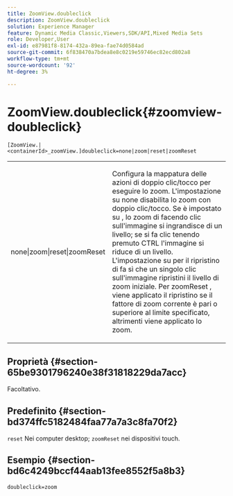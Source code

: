 ```yaml
---
title: ZoomView.doubleclick
description: ZoomView.doubleclick
solution: Experience Manager
feature: Dynamic Media Classic,Viewers,SDK/API,Mixed Media Sets
role: Developer,User
exl-id: e87981f8-8174-432a-89ea-fae74d0584ad
source-git-commit: 6f838470a7bdea8e8c0219e59746ec82ecd802a8
workflow-type: tm+mt
source-wordcount: '92'
ht-degree: 3%

---
```


# ZoomView.doubleclick{#zoomview-doubleclick}

`[ZoomView.|<containerId>_zoomView.]doubleclick=none|zoom|reset|zoomReset`

<table id="table_E314540D347D47699C04EB80D20C0721"> 
 <tbody> 
  <tr> 
   <td colname="col1"> <p> <span class="codeph"> none|zoom|reset|zoomReset </span> </p> </td> 
   <td colname="col2"> <p> Configura la mappatura delle azioni di doppio clic/tocco per eseguire lo zoom. L'impostazione su <span class="codeph"> none </span> disabilita lo zoom con doppio clic/tocco. Se è impostato su <span class="codeph">, lo zoom di </span> facendo clic sull'immagine si ingrandisce di un livello; se si fa clic tenendo premuto CTRL l'immagine si riduce di un livello. L'impostazione su <span class="codeph"> per il ripristino di </span> fa sì che un singolo clic sull'immagine ripristini il livello di zoom iniziale. Per <span class="codeph"> zoomReset </span>, viene applicato il ripristino se il fattore di zoom corrente è pari o superiore al limite specificato, altrimenti viene applicato lo zoom. </p> </td> 
  </tr> 
 </tbody> 
</table>

## Proprietà {#section-65be9301796240e38f31818229da7acc}

Facoltativo.

## Predefinito {#section-bd374ffc5182484faa77a7a3c8fa70f2}

`reset` Nei computer desktop; `zoomReset` nei dispositivi touch.

## Esempio {#section-bd6c4249bccf44aab13fee8552f5a8b3}

`doubleclick=zoom`
